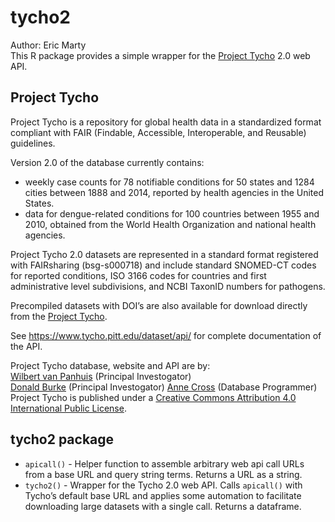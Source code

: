 <!-- README.md is generated from README.Rmd. Please edit that file -->
tycho2
======

Author: Eric Marty  
This R package provides a simple wrapper for the [Project
Tycho](https://www.tycho.pitt.edu/) 2.0 web API.

Project Tycho
-------------

Project Tycho is a repository for global health data in a standardized
format compliant with FAIR (Findable, Accessible, Interoperable, and
Reusable) guidelines.

Version 2.0 of the database currently contains:

-   weekly case counts for 78 notifiable conditions for 50 states and
    1284 cities between 1888 and 2014, reported by health agencies in
    the United States.
-   data for dengue-related conditions for 100 countries between 1955
    and 2010, obtained from the World Health Organization and national
    health agencies.

Project Tycho 2.0 datasets are represented in a standard format
registered with FAIRsharing (bsg-s000718) and include standard SNOMED-CT
codes for reported conditions, ISO 3166 codes for countries and first
administrative level subdivisions, and NCBI TaxonID numbers for
pathogens.

Precompiled datasets with DOI’s are also available for download directly
from the [Project Tycho](https://www.tycho.pitt.edu/).

See <https://www.tycho.pitt.edu/dataset/api/> for complete documentation
of the API.

Project Tycho database, website and API are by:  
[Wilbert van Panhuis](https://www.tycho.pitt.edu/people/person/49/)
(Principal Investogator)  
[Donald Burke](https://www.tycho.pitt.edu/people/person/66/) (Principal
Investogator) [Anne Cross](https://www.tycho.pitt.edu/people/person/50/)
(Database Programmer) Project Tycho is published under a [Creative
Commons Attribution 4.0 International Public
License](http://creativecommons.org/licenses/by/4.0/).

tycho2 package
--------------

-   `apicall()` - Helper function to assemble arbitrary web api call
    URLs from a base URL and query string terms. Returns a URL as a
    string.
-   `tycho2()` - Wrapper for the Tycho 2.0 web API. Calls `apicall()`
    with Tycho’s default base URL and applies some automation to
    facilitate downloading large datasets with a single call. Returns a
    dataframe.

